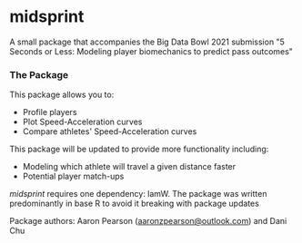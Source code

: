 # midsprint

A small package that accompanies the Big Data Bowl 2021 submission "5 Seconds or Less: Modeling player biomechanics to predict pass outcomes"

### The Package

This package allows you to:
* Profile players
* Plot Speed-Acceleration curves
* Compare athletes' Speed-Acceleration curves

This package will be updated to provide more functionality including:
* Modeling which athlete will travel a given distance faster
* Potential player match-ups

*midsprint* requires one dependency: lamW. The package was written predominantly in base R to avoid it breaking with package updates

Package authors:
Aaron Pearson (aaronzpearson@outlook.com) and Dani Chu
